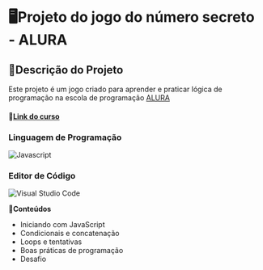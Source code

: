 # 🖥️Projeto do jogo do número secreto - ALURA

## 📑Descrição do Projeto
Este projeto é um jogo criado para aprender e praticar lógica de programação na escola de programação [ALURA](https://cursos.alura.com.br/loginForm?logout)
#### 🔗[Link do curso](https://cursos.alura.com.br/course/logica-programacao-mergulhe-programacao-javascript)

### Linguagem de Programação
![ Javascript](https://logos-world.net/wp-content/uploads/2023/02/JavaScript-Logo.png) 

### Editor de Código
![Visual Studio Code](https://images.velog.io/images/docchi/post/20d1f5bf-2a38-4b2b-bba7-0e316e7f8d7d/logo.png)

**🧾Conteúdos**
- Iniciando com JavaScript
- Condicionais e concatenação
- Loops e tentativas
- Boas práticas de programação
- Desafio

